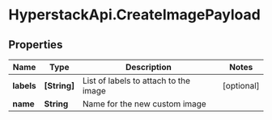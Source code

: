 # HyperstackApi.CreateImagePayload

## Properties

Name | Type | Description | Notes
------------ | ------------- | ------------- | -------------
**labels** | **[String]** | List of labels to attach to the image | [optional] 
**name** | **String** | Name for the new custom image | 


